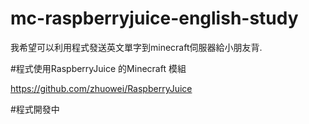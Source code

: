# mc-raspberryjuice-english-study
我希望可以利用程式發送英文單字到minecraft伺服器給小朋友背.

#程式使用RaspberryJuice 的Minecraft 模組

https://github.com/zhuowei/RaspberryJuice

#程式開發中

